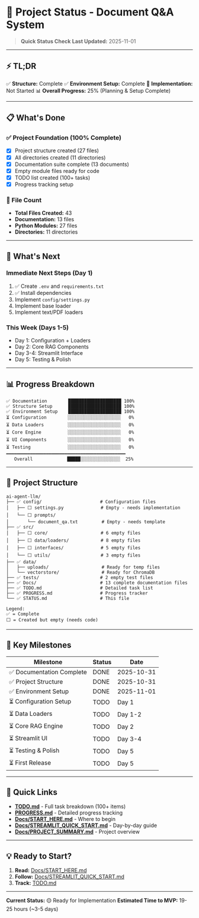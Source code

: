 # 🚀 Project Status - Document Q&A System

> **Quick Status Check**
> **Last Updated:** 2025-11-01

---

## ⚡ TL;DR

✅ **Structure:** Complete
✅ **Environment Setup:** Complete
🔴 **Implementation:** Not Started
📊 **Overall Progress:** 25% (Planning & Setup Complete)

---

## 📋 What's Done

### ✅ Project Foundation (100% Complete)
- [x] Project structure created (27 files)
- [x] All directories created (11 directories)
- [x] Documentation suite complete (13 documents)
- [x] Empty module files ready for code
- [x] TODO list created (100+ tasks)
- [x] Progress tracking setup

### 📁 File Count
- **Total Files Created:** 43
- **Documentation:** 13 files
- **Python Modules:** 27 files
- **Directories:** 11 directories

---

## 🚧 What's Next

### Immediate Next Steps (Day 1)
1. ✅ Create `.env` and `requirements.txt`
2. ✅ Install dependencies
3. Implement `config/settings.py`
4. Implement base loader
5. Implement text/PDF loaders

### This Week (Days 1-5)
- Day 1: Configuration + Loaders
- Day 2: Core RAG Components
- Day 3-4: Streamlit Interface
- Day 5: Testing & Polish

---

## 📊 Progress Breakdown

```
✅ Documentation        ████████████████████ 100%
✅ Structure Setup      ████████████████████ 100%
✅ Environment Setup    ████████████████████ 100%
⏳ Configuration        ░░░░░░░░░░░░░░░░░░░░   0%
⏳ Data Loaders         ░░░░░░░░░░░░░░░░░░░░   0%
⏳ Core Engine          ░░░░░░░░░░░░░░░░░░░░   0%
⏳ UI Components        ░░░░░░░░░░░░░░░░░░░░   0%
⏳ Testing              ░░░░░░░░░░░░░░░░░░░░   0%
━━━━━━━━━━━━━━━━━━━━━━━━━━━━━━━━━━━━━━━━━━━━━
   Overall             █████░░░░░░░░░░░░░░░  25%
```

---

## 📂 Project Structure

```
ai-agent-llm/
├── ✅ config/                      # Configuration files
│   ├── ⬜ settings.py              # Empty - needs implementation
│   └── ⬜ prompts/
│       └── document_qa.txt         # Empty - needs template
├── ✅ src/
│   ├── ⬜ core/                    # 6 empty files
│   ├── ⬜ data/loaders/            # 8 empty files
│   ├── ⬜ interfaces/              # 5 empty files
│   └── ⬜ utils/                   # 3 empty files
├── ✅ data/
│   ├── uploads/                    # Ready for temp files
│   └── vectorstore/                # Ready for ChromaDB
├── ✅ tests/                       # 2 empty test files
├── ✅ Docs/                        # 13 complete documentation files
├── ✅ TODO.md                      # Detailed task list
├── ✅ PROGRESS.md                  # Progress tracker
└── ✅ STATUS.md                    # This file

Legend:
✅ = Complete
⬜ = Created but empty (needs code)
```

---

## 🎯 Key Milestones

| Milestone | Status | Date |
|-----------|--------|------|
| ✅ Documentation Complete | DONE | 2025-10-31 |
| ✅ Project Structure | DONE | 2025-10-31 |
| ✅ Environment Setup | DONE | 2025-11-01 |
| ⏳ Configuration Setup | TODO | Day 1 |
| ⏳ Data Loaders | TODO | Day 1-2 |
| ⏳ Core RAG Engine | TODO | Day 2 |
| ⏳ Streamlit UI | TODO | Day 3-4 |
| ⏳ Testing & Polish | TODO | Day 5 |
| ⏳ First Release | TODO | Day 5 |

---

## 📖 Quick Links

- **[TODO.md](TODO.md)** - Full task breakdown (100+ items)
- **[PROGRESS.md](PROGRESS.md)** - Detailed progress tracking
- **[Docs/START_HERE.md](Docs/START_HERE.md)** - Where to begin
- **[Docs/STREAMLIT_QUICK_START.md](Docs/STREAMLIT_QUICK_START.md)** - Day-by-day guide
- **[Docs/PROJECT_SUMMARY.md](Docs/PROJECT_SUMMARY.md)** - Project overview

---

## 💡 Ready to Start?

1. **Read:** [Docs/START_HERE.md](Docs/START_HERE.md)
2. **Follow:** [Docs/STREAMLIT_QUICK_START.md](Docs/STREAMLIT_QUICK_START.md)
3. **Track:** [TODO.md](TODO.md)

---

**Current Status:** 🟡 Ready for Implementation
**Estimated Time to MVP:** 19-25 hours (~3-5 days)

